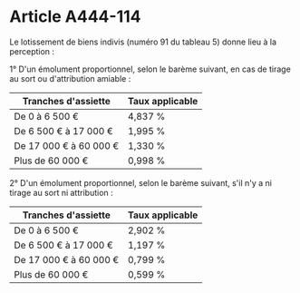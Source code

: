 # Article A444-114

Le lotissement de biens indivis (numéro 91 du tableau 5) donne lieu à la perception :

1° D'un émolument proportionnel, selon le barème suivant, en cas de tirage au sort ou d'attribution amiable :

| Tranches d'assiette | Taux applicable |
| --- | --- |
| De 0 à 6 500 € | 4,837 % |
| De 6 500 € à 17 000 € | 1,995 % |
| De 17 000 € à 60 000 € | 1,330 % |
| Plus de 60 000 € | 0,998 % |

2° D'un émolument proportionnel, selon le barème suivant, s'il n'y a ni tirage au sort ni attribution :

| Tranches d'assiette | Taux applicable |
| --- | --- |
| De 0 à 6 500 € | 2,902 % |
| De 6 500 € à 17 000 € | 1,197 % |
| De 17 000 € à 60 000 € | 0,799 % |
| Plus de 60 000 € | 0,599 % |
